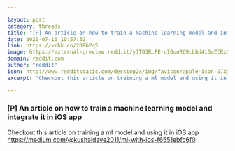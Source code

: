 ```yaml
---

layout: post
category: threads
title: "[P] An article on how to train a machine learning model and integrate it in iOS app"
date: 2020-07-16 10:57:32
link: https://vrhk.co/2DRbPq5
image: https://external-preview.redd.it/yJTO3RLFE-uIGunRQ9LLbd4i5aZCRx5sXtrD62iR7dA.jpg?width=1200&height=628.272251309&auto=webp&crop=1200:628.272251309,smart&s=d460a6a8af0779a1c41044a23a9325375d6d1e4f
domain: reddit.com
author: "reddit"
icon: http://www.redditstatic.com/desktop2x/img/favicon/apple-icon-57x57.png
excerpt: "Checkout this article on training a ml model and using it in iOS app <https://medium.com/@kushaldave2011/ml-with-ios-f6551ebfc6f0>"

---
```


### [P] An article on how to train a machine learning model and integrate it in iOS app

Checkout this article on training a ml model and using it in iOS app <https://medium.com/@kushaldave2011/ml-with-ios-f6551ebfc6f0>